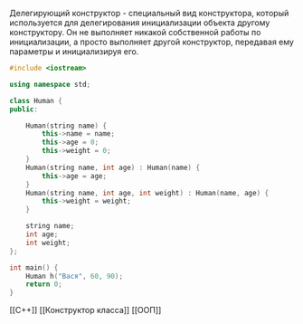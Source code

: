 Делегирующий конструктор - специальный вид конструктора, который используется для делегирования инициализации объекта другому конструктору. Он не выполняет никакой собственной работы по инициализации, а просто выполняет другой конструктор, передавая ему параметры и инициализируя его.
```c++
#include <iostream>

using namespace std;

class Human {
public:

	Human(string name) {
		this->name = name;
		this->age = 0;
		this->weight = 0;
	}
	Human(string name, int age) : Human(name) {
		this->age = age;
	}
	Human(string name, int age, int weight) : Human(name, age) {
		this->weight = weight;
	}

	string name;
	int age;
	int weight;	
};

int main() {
	Human h("Вася", 60, 90);
	return 0;
}
```

[[C++]] [[Конструктор класса]] [[ООП]]